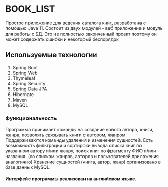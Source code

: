 <h1>BOOK_LIST</h1>
Простое приложение для ведения каталога книг, разработана с помощью Java 11.
Состоит из двух модулей - веб приложение и модуль для работы с БД.
Это не полностью законченный проект поэтому он может содержать ошибки и некоторый беспорядок

<h2>Используемые технологии</h2>
<ol>
<li>Spring Boot</li>
<li>Spring Web</li>
<li>Thymeleaf</li>
<li>Spring Security</li>
<li>Spring Data JPA</li>
<li>Hibernate</li>
<li>Maven</li>
<li>MySQL</li>
</ol>

<h3>Функциональность</h3>

Программа принимает команды на создание нового автора, книги, жанра, позволять связывать книги с автором, жанром. 
Поддерживаются команды удаления и изменения сущностей.
Есть возможность фильтрации и сортироки вывода списка книг по указанном автору и/или жанру, поиск книг по фрагменту ФИО и/или названия. (со списком жанров, авторов и пользователей приложения аналогично)
Хранение сущностей (книга, автор, жанр) организовано в базе данных MySQL.

<h4>Интерфейс программы реализован на английском языке.</h4>
 

